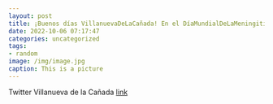 ```yaml
---
layout: post
title: ¡Buenos días VillanuevaDeLaCañada! En el DíaMundialDeLaMeningitis, nuestro agradecimiento a @STOPmeningitis por su labor y tod...
date: 2022-10-06 07:17:47
categories: uncategorized
tags:
- random
image: /img/image.jpg
caption: This is a picture
---
```

Twitter Villanueva de la Cañada [link](https://twitter.com/AytoVDLCanada/status/1577569012996792320)
